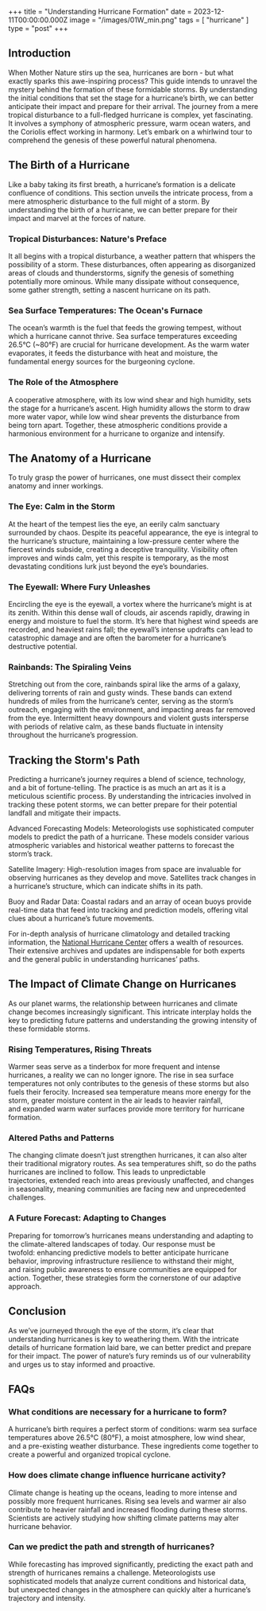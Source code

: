 +++
title = "Understanding Hurricane Formation"
date = 2023-12-11T00:00:00.000Z
image = "/images/01W_min.png"
tags = [ "hurricane" ]
type = "post"
+++

## Introduction

When Mother Nature stirs up the sea, hurricanes are born - but what exactly sparks this awe-inspiring process? This guide intends to unravel the mystery behind the formation of these formidable storms. By understanding the initial conditions that set the stage for a hurricane’s birth, we can better anticipate their impact and prepare for their arrival. The journey from a mere tropical disturbance to a full-fledged hurricane is complex, yet fascinating. It involves a symphony of atmospheric pressure, warm ocean waters, and the Coriolis effect working in harmony. Let’s embark on a whirlwind tour to comprehend the genesis of these powerful natural phenomena.

## The Birth of a Hurricane

Like a baby taking its first breath, a hurricane’s formation is a delicate confluence of conditions. This section unveils the intricate process, from a mere atmospheric disturbance to the full might of a storm. By understanding the birth of a hurricane, we can better prepare for their impact and marvel at the forces of nature.

### Tropical Disturbances: Nature's Preface

It all begins with a tropical disturbance, a weather pattern that whispers the possibility of a storm. These disturbances, often appearing as disorganized areas of clouds and thunderstorms, signify the genesis of something potentially more ominous. While many dissipate without consequence, some gather strength, setting a nascent hurricane on its path.

### Sea Surface Temperatures: The Ocean's Furnace

The ocean’s warmth is the fuel that feeds the growing tempest, without which a hurricane cannot thrive. Sea surface temperatures exceeding 26.5°C (\~80°F) are crucial for hurricane development. As the warm water evaporates, it feeds the disturbance with heat and moisture, the fundamental energy sources for the burgeoning cyclone.

### The Role of the Atmosphere

A cooperative atmosphere, with its low wind shear and high humidity, sets the stage for a hurricane’s ascent. High humidity allows the storm to draw more water vapor, while low wind shear prevents the disturbance from being torn apart. Together, these atmospheric conditions provide a harmonious environment for a hurricane to organize and intensify.

## The Anatomy of a Hurricane

To truly grasp the power of hurricanes, one must dissect their complex anatomy and inner workings.

### The Eye: Calm in the Storm

At the heart of the tempest lies the eye, an eerily calm sanctuary surrounded by chaos. Despite its peaceful appearance, the eye is integral to the hurricane’s structure, maintaining a low-pressure center where the fiercest winds subside, creating a deceptive tranquility. Visibility often improves and winds calm, yet this respite is temporary, as the most devastating conditions lurk just beyond the eye’s boundaries.

### The Eyewall: Where Fury Unleashes

Encircling the eye is the eyewall, a vortex where the hurricane’s might is at its zenith. Within this dense wall of clouds, air ascends rapidly, drawing in energy and moisture to fuel the storm. It’s here that highest wind speeds are recorded, and heaviest rains fall; the eyewall’s intense updrafts can lead to catastrophic damage and are often the barometer for a hurricane’s destructive potential.

### Rainbands: The Spiraling Veins

Stretching out from the core, rainbands spiral like the arms of a galaxy, delivering torrents of rain and gusty winds. These bands can extend hundreds of miles from the hurricane’s center, serving as the storm’s outreach, engaging with the environment, and impacting areas far removed from the eye. Intermittent heavy downpours and violent gusts intersperse with periods of relative calm, as these bands fluctuate in intensity throughout the hurricane’s progression.

## Tracking the Storm's Path

Predicting a hurricane’s journey requires a blend of science, technology, and a bit of fortune-telling. The practice is as much an art as it is a meticulous scientific process. By understanding the intricacies involved in tracking these potent storms, we can better prepare for their potential landfall and mitigate their impacts.

Advanced Forecasting Models: Meteorologists use sophisticated computer models to predict the path of a hurricane. These models consider various atmospheric variables and historical weather patterns to forecast the storm’s track.

Satellite Imagery: High-resolution images from space are invaluable for observing hurricanes as they develop and move. Satellites track changes in a hurricane’s structure, which can indicate shifts in its path.

Buoy and Radar Data: Coastal radars and an array of ocean buoys provide real-time data that feed into tracking and prediction models, offering vital clues about a hurricane’s future movements.

For in-depth analysis of hurricane climatology and detailed tracking information, the [National Hurricane Center](https://www.nhc.noaa.gov/climo/) offers a wealth of resources. Their extensive archives and updates are indispensable for both experts and the general public in understanding hurricanes’ paths.

## The Impact of Climate Change on Hurricanes

As our planet warms, the relationship between hurricanes and climate change becomes increasingly significant. This intricate interplay holds the key to predicting future patterns and understanding the growing intensity of these formidable storms.

### Rising Temperatures, Rising Threats

Warmer seas serve as a tinderbox for more frequent and intense hurricanes, a reality we can no longer ignore. The rise in sea surface temperatures not only contributes to the genesis of these storms but also fuels their ferocity. Increased sea temperature means more energy for the storm, greater moisture content in the air leads to heavier rainfall, and expanded warm water surfaces provide more territory for hurricane formation.

### Altered Paths and Patterns

The changing climate doesn’t just strengthen hurricanes, it can also alter their traditional migratory routes. As sea temperatures shift, so do the paths hurricanes are inclined to follow. This leads to unpredictable trajectories, extended reach into areas previously unaffected, and changes in seasonality, meaning communities are facing new and unprecedented challenges.

### A Future Forecast: Adapting to Changes

Preparing for tomorrow’s hurricanes means understanding and adapting to the climate-altered landscapes of today. Our response must be twofold: enhancing predictive models to better anticipate hurricane behavior, improving infrastructure resilience to withstand their might, and raising public awareness to ensure communities are equipped for action. Together, these strategies form the cornerstone of our adaptive approach.

## Conclusion

As we’ve journeyed through the eye of the storm, it’s clear that understanding hurricanes is key to weathering them. With the intricate details of hurricane formation laid bare, we can better predict and prepare for their impact. The power of nature’s fury reminds us of our vulnerability and urges us to stay informed and proactive.

## FAQs

### What conditions are necessary for a hurricane to form?

A hurricane’s birth requires a perfect storm of conditions: warm sea surface temperatures above 26.5°C (80°F), a moist atmosphere, low wind shear, and a pre-existing weather disturbance. These ingredients come together to create a powerful and organized tropical cyclone.

### How does climate change influence hurricane activity?

Climate change is heating up the oceans, leading to more intense and possibly more frequent hurricanes. Rising sea levels and warmer air also contribute to heavier rainfall and increased flooding during these storms. Scientists are actively studying how shifting climate patterns may alter hurricane behavior.

### Can we predict the path and strength of hurricanes?

While forecasting has improved significantly, predicting the exact path and strength of hurricanes remains a challenge. Meteorologists use sophisticated models that analyze current conditions and historical data, but unexpected changes in the atmosphere can quickly alter a hurricane’s trajectory and intensity.

